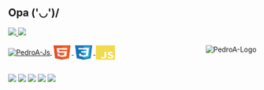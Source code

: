 ## Opa ('◡')/

<div style="display: inline_block">
  <a href="https://github.com/Pedro-Andre">
  <img height="150em" src="https://github-readme-stats.vercel.app/api?username=Pedro-Andre&show_icons=true&theme=gotham&include_all_commits=true&count_private=true"/>
  <img height="150em" src="https://github-readme-stats.vercel.app/api/top-langs/?username=Pedro-Andre&layout=compact&langs_count=7&theme=gotham"/>
</div>
  
  <div style="display: inline_block"><br>
    <img align="center" alt="PedroA-Js" height="30" width="40" src="https://cdn.jsdelivr.net/gh/devicons/devicon/icons/figma/figma-original.svg">
    <img align="center" alt="PedroA-HTML" height="30" width="40" src="https://raw.githubusercontent.com/devicons/devicon/master/icons/html5/html5-original.svg">
    <img align="center" alt="PedroA-CSS" height="30" width="40" src="https://raw.githubusercontent.com/devicons/devicon/master/icons/css3/css3-original.svg">
    <img align="center" alt="PedroA-Js" height="30" width="40" src="https://raw.githubusercontent.com/devicons/devicon/master/icons/javascript/javascript-plain.svg">
    <img align="right" alt="PedroA-Logo" height="120" src="https://assets.codepen.io/7344750/internal/avatars/users/default.png?fit=crop&format=auto&height=512&version=1644956170&width=512"> 
</div>
  
  ##
  
  <div> 
    <a href="https://www.instagram.com/pedroo.andre/" target="_blank"><img src="https://img.shields.io/badge/Instagram-FF6BB5?style=for-the-badge&logo=instagram&logoColor=white" target="_blank"></a>
  <a href="https://codepen.io/pedroo_andre/pens/public" target="_blank"><img src="https://img.shields.io/badge/CodePen-1A1A1F?style=for-the-badge&logo=codepen&logoColor=white" target="_blank"></a>
  <a href="https://dribbble.com/pedroo_andre" target="_blank"><img src="https://img.shields.io/badge/-Dribbble-%23E4405F?style=for-the-badge&logo=dribbble&logoColor=white" target="_blank"></a>
 	<a href="https://www.figma.com/@pedroandre" target="_blank"><img src="https://img.shields.io/badge/Figma-9146FF?style=for-the-badge&logo=figma&logoColor=white" target="_blank"></a> 
  <a href="https://www.linkedin.com/in/pedro-andr%C3%A9-5b6a27204/" target="_blank"><img src="https://img.shields.io/badge/-LinkedIn-%230077B5?style=for-the-badge&logo=linkedin&logoColor=white" target="_blank"></a> 
</div>
  
